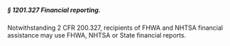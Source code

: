 ##### § 1201.327 Financial reporting. #####

Notwithstanding 2 CFR 200.327, recipients of FHWA and NHTSA financial assistance may use FHWA, NHTSA or State financial reports.